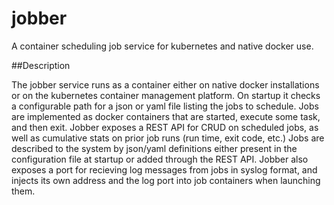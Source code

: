 # jobber
A container scheduling job service for kubernetes and native docker use.

##Description

The jobber service runs as a container either on native docker installations or on the kubernetes container management platform. On startup it checks a configurable path for a json or yaml file listing the jobs to schedule. Jobs are implemented as docker containers that are started, execute some task, and then exit. Jobber exposes a REST API for CRUD on scheduled jobs, as well as cumulative stats on prior job runs (run time, exit code, etc.) Jobs are described to the system by json/yaml definitions either present in the configuration file at startup or added through the REST API. Jobber also exposes a port for recieving log messages from jobs in syslog format, and injects its own address and the log port into job containers when launching them. 
